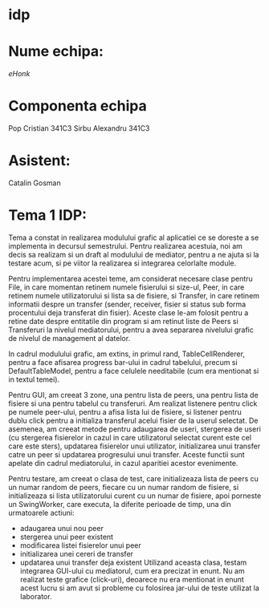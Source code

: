 idp 
===

Nume echipa:
============
*eHonk*

Componenta echipa
==================
Pop Cristian 341C3
Sirbu Alexandru 341C3

Asistent:
=========

Catalin Gosman

Tema 1 IDP:
===========

Tema a constat in realizarea modulului grafic al aplicatiei ce se doreste a se
implementa in decursul semestrului. Pentru realizarea acestuia, noi am decis sa
realizam si un draft al modulului de mediator, pentru a ne ajuta si la testare
acum, si pe viitor la realizarea si integrarea celorlalte module.

Pentru implementarea acestei teme, am considerat necesare clase pentru File,
in care momentan retinem numele fisierului si size-ul, Peer, in care retinem 
numele utilizatorului si lista sa de fisiere, si Transfer, in care retinem 
informatii despre un transfer (sender, receiver, fisier si status sub forma
procentului deja transferat din fisier). Aceste clase le-am folosit pentru a 
retine date despre entitatile din program si am retinut liste de Peers si 
Transferuri la nivelul mediatorului, pentru a avea separarea nivelului grafic
de nivelul de management al datelor.

In cadrul modulului grafic, am extins, in primul rand, TableCellRenderer, pentru
a face afisarea progress bar-ului in cadrul tabelului, precum si DefaultTableModel,
pentru a face celulele needitabile (cum era mentionat si in textul temei).

Pentru GUI, am creeat 3 zone, una pentru lista de peers, una pentru lista de fisiere
si una pentru tabelul cu transferuri. Am realizat listenere pentru click pe numele
peer-ului, pentru a afisa lista lui de fisiere, si listener pentru dublu click pentru
a initializa transferul acelui fisier de la userul selectat. De asemenea, am creeat
metode pentru adaugarea de useri, stergerea de useri (cu stergerea fisierelor in cazul
in care utilizatorul selectat curent este cel care este sters), updatarea fisierelor
unui utilizator, initializarea unui transfer catre un peer si updatarea progresului unui
transfer. Aceste functii sunt apelate din cadrul mediatorului, in cazul aparitiei acestor
evenimente.

Pentru testare, am creeat o clasa de test, care initializeaza lista de peers cu un numar
random de peers, fiecare cu un numar random de fisiere, si initializeaza si lista 
utilizatorului curent cu un numar de fisiere, apoi porneste un SwingWorker, care
executa, la diferite perioade de timp, una din urmatoarele actiuni:
- adaugarea unui nou peer
- stergerea unui peer existent
- modificarea listei fisierelor unui peer
- initializarea unei cereri de transfer
- updatarea unui transfer deja existent
Utilizand aceasta clasa, testam integrarea GUI-ului cu mediatorul, cum era precizat in 
enunt. Nu am realizat teste grafice (click-uri), deoarece nu era mentionat in enunt acest
lucru si am avut si probleme cu folosirea jar-ului de teste utilizat la laborator.

